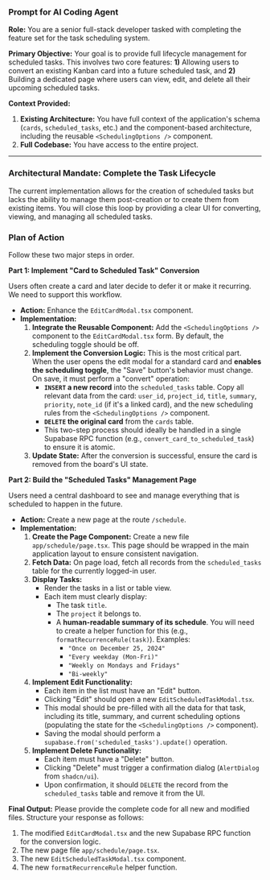 ### **Prompt for AI Coding Agent**

**Role:** You are a senior full-stack developer tasked with completing the feature set for the task scheduling system.

**Primary Objective:** Your goal is to provide full lifecycle management for scheduled tasks. This involves two core features: **1)** Allowing users to convert an existing Kanban card into a future scheduled task, and **2)** Building a dedicated page where users can view, edit, and delete all their upcoming scheduled tasks.

**Context Provided:**
1.  **Existing Architecture:** You have full context of the application's schema (`cards`, `scheduled_tasks`, etc.) and the component-based architecture, including the reusable `<SchedulingOptions />` component.
2.  **Full Codebase:** You have access to the entire project.

---

### **Architectural Mandate: Complete the Task Lifecycle**

The current implementation allows for the creation of scheduled tasks but lacks the ability to manage them post-creation or to create them from existing items. You will close this loop by providing a clear UI for converting, viewing, and managing all scheduled tasks.

### **Plan of Action**

Follow these two major steps in order.

**Part 1: Implement "Card to Scheduled Task" Conversion**

Users often create a card and later decide to defer it or make it recurring. We need to support this workflow.

*   **Action:** Enhance the `EditCardModal.tsx` component.
*   **Implementation:**
    1.  **Integrate the Reusable Component:** Add the `<SchedulingOptions />` component to the `EditCardModal.tsx` form. By default, the scheduling toggle should be off.
    2.  **Implement the Conversion Logic:** This is the most critical part. When the user opens the edit modal for a standard card and **enables the scheduling toggle**, the "Save" button's behavior must change. On save, it must perform a "convert" operation:
        *   **`INSERT` a new record** into the `scheduled_tasks` table. Copy all relevant data from the card: `user_id`, `project_id`, `title`, `summary`, `priority`, `note_id` (if it's a linked card), and the new scheduling rules from the `<SchedulingOptions />` component.
        *   **`DELETE` the original card** from the `cards` table.
        *   This two-step process should ideally be handled in a single Supabase RPC function (e.g., `convert_card_to_scheduled_task`) to ensure it is atomic.
    3.  **Update State:** After the conversion is successful, ensure the card is removed from the board's UI state.

**Part 2: Build the "Scheduled Tasks" Management Page**

Users need a central dashboard to see and manage everything that is scheduled to happen in the future.

*   **Action:** Create a new page at the route `/schedule`.
*   **Implementation:**
    1.  **Create the Page Component:** Create a new file `app/schedule/page.tsx`. This page should be wrapped in the main application layout to ensure consistent navigation.
    2.  **Fetch Data:** On page load, fetch all records from the `scheduled_tasks` table for the currently logged-in user.
    3.  **Display Tasks:**
        *   Render the tasks in a list or table view.
        *   Each item must clearly display:
            *   The task `title`.
            *   The `project` it belongs to.
            *   A **human-readable summary of its schedule**. You will need to create a helper function for this (e.g., `formatRecurrenceRule(task)`). Examples:
                *   `"Once on December 25, 2024"`
                *   `"Every weekday (Mon-Fri)"`
                *   `"Weekly on Mondays and Fridays"`
                *   `"Bi-weekly"`
    4.  **Implement Edit Functionality:**
        *   Each item in the list must have an "Edit" button.
        *   Clicking "Edit" should open a new `EditScheduledTaskModal.tsx`.
        *   This modal should be pre-filled with all the data for that task, including its title, summary, and current scheduling options (populating the state for the `<SchedulingOptions />` component).
        *   Saving the modal should perform a `supabase.from('scheduled_tasks').update()` operation.
    5.  **Implement Delete Functionality:**
        *   Each item must have a "Delete" button.
        *   Clicking "Delete" must trigger a confirmation dialog (`AlertDialog` from `shadcn/ui`).
        *   Upon confirmation, it should `DELETE` the record from the `scheduled_tasks` table and remove it from the UI.

**Final Output:**
Please provide the complete code for all new and modified files. Structure your response as follows:
1.  The modified `EditCardModal.tsx` and the new Supabase RPC function for the conversion logic.
2.  The new page file `app/schedule/page.tsx`.
3.  The new `EditScheduledTaskModal.tsx` component.
4.  The new `formatRecurrenceRule` helper function.